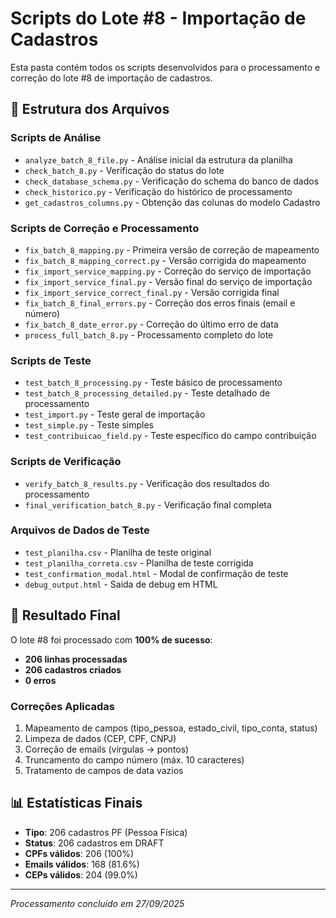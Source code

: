 # Scripts do Lote #8 - Importação de Cadastros

Esta pasta contém todos os scripts desenvolvidos para o processamento e correção do lote #8 de importação de cadastros.

## 📁 Estrutura dos Arquivos

### Scripts de Análise
- `analyze_batch_8_file.py` - Análise inicial da estrutura da planilha
- `check_batch_8.py` - Verificação do status do lote
- `check_database_schema.py` - Verificação do schema do banco de dados
- `check_historico.py` - Verificação do histórico de processamento
- `get_cadastros_columns.py` - Obtenção das colunas do modelo Cadastro

### Scripts de Correção e Processamento
- `fix_batch_8_mapping.py` - Primeira versão de correção de mapeamento
- `fix_batch_8_mapping_correct.py` - Versão corrigida do mapeamento
- `fix_import_service_mapping.py` - Correção do serviço de importação
- `fix_import_service_final.py` - Versão final do serviço de importação
- `fix_import_service_correct_final.py` - Versão corrigida final
- `fix_batch_8_final_errors.py` - Correção dos erros finais (email e número)
- `fix_batch_8_date_error.py` - Correção do último erro de data
- `process_full_batch_8.py` - Processamento completo do lote

### Scripts de Teste
- `test_batch_8_processing.py` - Teste básico de processamento
- `test_batch_8_processing_detailed.py` - Teste detalhado de processamento
- `test_import.py` - Teste geral de importação
- `test_simple.py` - Teste simples
- `test_contribuicao_field.py` - Teste específico do campo contribuição

### Scripts de Verificação
- `verify_batch_8_results.py` - Verificação dos resultados do processamento
- `final_verification_batch_8.py` - Verificação final completa

### Arquivos de Dados de Teste
- `test_planilha.csv` - Planilha de teste original
- `test_planilha_correta.csv` - Planilha de teste corrigida
- `test_confirmation_modal.html` - Modal de confirmação de teste
- `debug_output.html` - Saída de debug em HTML

## 🎯 Resultado Final

O lote #8 foi processado com **100% de sucesso**:
- **206 linhas processadas**
- **206 cadastros criados**
- **0 erros**

### Correções Aplicadas
1. Mapeamento de campos (tipo_pessoa, estado_civil, tipo_conta, status)
2. Limpeza de dados (CEP, CPF, CNPJ)
3. Correção de emails (vírgulas → pontos)
4. Truncamento do campo número (máx. 10 caracteres)
5. Tratamento de campos de data vazios

## 📊 Estatísticas Finais
- **Tipo**: 206 cadastros PF (Pessoa Física)
- **Status**: 206 cadastros em DRAFT
- **CPFs válidos**: 206 (100%)
- **Emails válidos**: 168 (81.6%)
- **CEPs válidos**: 204 (99.0%)

---
*Processamento concluído em 27/09/2025*